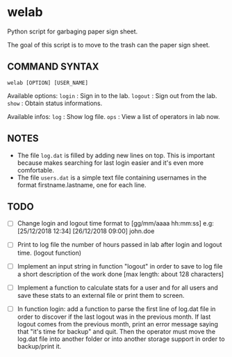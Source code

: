 # welab
Python script for garbaging paper sign sheet.

The goal of this script is to move to the trash can the paper sign sheet.

## COMMAND SYNTAX
`welab [OPTION] [USER_NAME]`

Available options:
  `login`  : Sign in to the lab.
  `logout` : Sign out from the lab.
  `show`   : Obtain status informations.

  Available infos:
      `log` : Show log file.
      `ops` : View a list of operators in lab now.

## NOTES
- The file `log.dat` is filled by adding new lines on top. This is important because
makes searching for last login easier and it's even more comfortable.
- The file `users.dat` is a simple text file containing usernames in the format
firstname.lastname, one for each line.


## TODO
- [ ] Change login and logout time format to [gg/mm/aaaa hh:mm:ss]
e.g:
[25/12/2018 12:34] [26/12/2018 09:00] john.doe

- [ ] Print to log file the number of hours passed in lab after login and logout time. (logout function)

- [ ] Implement an input string in function "logout" in order to save to log file a short
      description of the work done [max length: about 128 characters]

- [ ] Implement a function to calculate stats for a user and for all users and save these stats
      to an external file or print them to screen.

- [ ] In function login: add a function to parse the first line of log.dat file in order to discover
      if the last logout was in the previous month. If last logout comes from the previous month,
      print an error message saying that "it's time for backup" and quit.
      Then the operator must move the log.dat file into another folder or into another
      storage support in order to backup/print it.

